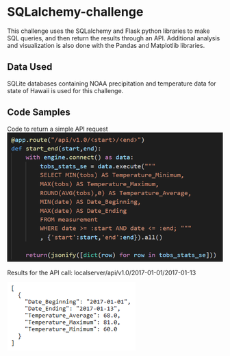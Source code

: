 # SQLalchemy-challenge
This challenge uses the SQLalchemy and Flask python libraries to make SQL queries, and then return the results through an API. Additional analysis and visualization is also done with the Pandas and Matplotlib libraries.

## Data Used
SQLite databases containing NOAA precipitation and temperature data for state of Hawaii is used for this challenge. 

## Code Samples
Code to return a simple API request
![Code Sample](https://github.com/bakerv/sqlalchemy-challenge/blob/main/Images/API_Call_Code.PNG)

Results for the API call: localserver/api/v1.0/2017-01-01/2017-01-13

![API Data Sample](https://github.com/bakerv/sqlalchemy-challenge/blob/main/Images/API_Data_Sample.PNG)
